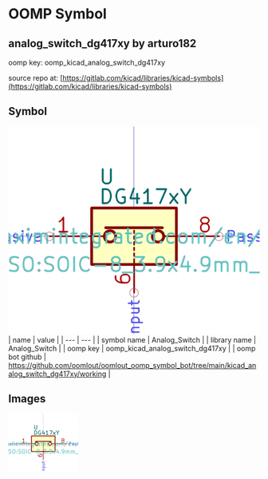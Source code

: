 # OOMP Symbol  
## analog_switch_dg417xy  by arturo182  
  
oomp key: oomp_kicad_analog_switch_dg417xy  
  
source repo at: [https://gitlab.com/kicad/libraries/kicad-symbols](https://gitlab.com/kicad/libraries/kicad-symbols)  
## Symbol  
  
[![working.png](working_600.png)](working.png)  
| name | value | 
| --- | --- | 
| symbol name | Analog_Switch | 
| library name | Analog_Switch | 
| oomp key | oomp_kicad_analog_switch_dg417xy | 
| oomp bot github | https://github.com/oomlout/oomlout_oomp_symbol_bot/tree/main/kicad_analog_switch_dg417xy/working | 
## Images  
  
[![working.png](working_140.png)](working.png)  
